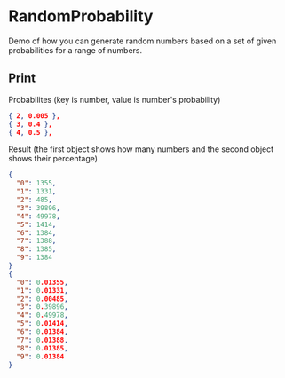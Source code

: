 # RandomProbability

Demo of how you can generate random numbers based on a set of given probabilities for a range of numbers.

## Print

Probabilites (key is number, value is number's probability)

```json
{ 2, 0.005 },
{ 3, 0.4 },
{ 4, 0.5 },
```

Result (the first object shows how many numbers and the second object shows their percentage)

```json
{
  "0": 1355,
  "1": 1331,
  "2": 485,
  "3": 39896,
  "4": 49978,
  "5": 1414,
  "6": 1384,
  "7": 1388,
  "8": 1385,
  "9": 1384
}
{
  "0": 0.01355,
  "1": 0.01331,
  "2": 0.00485,
  "3": 0.39896,
  "4": 0.49978,
  "5": 0.01414,
  "6": 0.01384,
  "7": 0.01388,
  "8": 0.01385,
  "9": 0.01384
}
```
